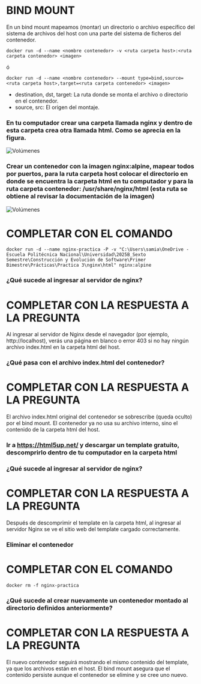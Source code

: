 # BIND MOUNT
En un bind mount mapeamos (montar) un directorio o archivo específico del sistema de archivos del host con una parte del sistema de ficheros del contenedor.

```
docker run -d --name <nombre contenedor> -v <ruta carpeta host>:<ruta carpeta contenedor> <imagen> 
```
ó
```
docker run -d --name <nombre contenedor> --mount type=bind,source=<ruta carpeta host>,target=<ruta carpeta contenedor> <imagen>
```
- destination, dst, target: La ruta donde se monta el archivo o directorio en el contenedor.
- source, src: El origen del montaje.
  
### En tu computador crear una carpeta llamada nginx y dentro de esta carpeta crea otra llamada html. Como se aprecia en la figura.
![Volúmenes](directorio.PNG)

### Crear un contenedor con la imagen nginx:alpine, mapear todos por puertos, para la ruta carpeta host colocar el directorio en donde se encuentra la carpeta html en tu computador y para la ruta carpeta contenedor: /usr/share/nginx/html (esta ruta se obtiene al revisar la documentación de la imagen)
![Volúmenes](volumen-host.PNG)
# COMPLETAR CON EL COMANDO
```
docker run -d --name nginx-practica -P -v "C:\Users\samia\OneDrive - Escuela Politécnica Nacional\Universidad\2025B_Sexto Semestre\Construcción y Evolución de Software\Primer Bimestre\Prácticas\Practica 3\nginx\html" nginx:alpine
```
### ¿Qué sucede al ingresar al servidor de nginx?
# COMPLETAR CON LA RESPUESTA A LA PREGUNTA
Al ingresar al servidor de Nginx desde el navegador (por ejemplo, http://localhost), verás una página en blanco o error 403 si no hay ningún archivo index.html en la carpeta html del host.

### ¿Qué pasa con el archivo index.html del contenedor?
# COMPLETAR CON LA RESPUESTA A LA PREGUNTA
El archivo index.html original del contenedor se sobrescribe (queda oculto) por el bind mount. El contenedor ya no usa su archivo interno, sino el contenido de la carpeta html del host.

### Ir a https://html5up.net/ y descargar un template gratuito, descomprirlo dentro de tu computador en la carpeta html
### ¿Qué sucede al ingresar al servidor de nginx?
# COMPLETAR CON LA RESPUESTA A LA PREGUNTA
Después de descomprimir el template en la carpeta html, al ingresar al servidor Nginx se ve el sitio web del template cargado correctamente. 

### Eliminar el contenedor
# COMPLETAR CON EL COMANDO
```
docker rm -f nginx-practica
```
### ¿Qué sucede al crear nuevamente un contenedor montado al directorio definidos anteriormente?
# COMPLETAR CON LA RESPUESTA A LA PREGUNTA
El nuevo contenedor seguirá mostrando el mismo contenido del template, ya que los archivos están en el host. El bind mount asegura que el contenido persiste aunque el contenedor se elimine y se cree uno nuevo.


